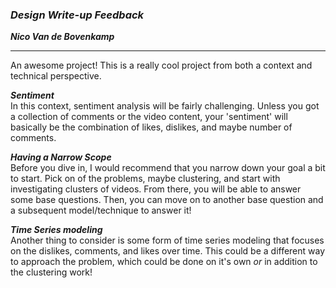 ### ***Design Write-up Feedback***

***Nico Van de Bovenkamp***

***

An awesome project! This is a really cool project from both a context and technical perspective.

***Sentiment***  
In this context, sentiment analysis will be fairly challenging. Unless you got a collection of comments or the video content, your 'sentiment' will basically be the combination of likes, dislikes, and maybe number of comments.

***Having a Narrow Scope***  
Before you dive in, I would recommend that you narrow down your goal a bit to start. Pick on of the problems, maybe clustering, and start with investigating clusters of videos. From there, you will be able to answer some base questions. Then, you can move on to another base question and a subsequent model/technique to answer it!

***Time Series modeling***  
Another thing to consider is some form of time series modeling that focuses on the dislikes, comments, and likes over time. This could be a different way to approach the problem, which could be done on it's own _or_ in addition to the clustering work!

